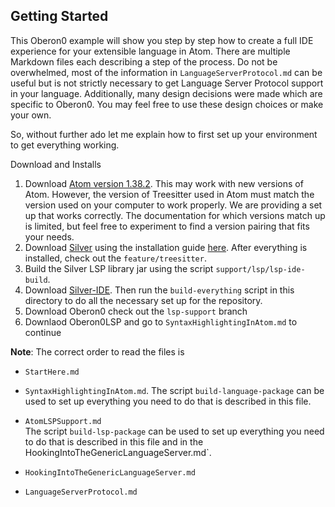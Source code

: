 ## Getting Started

This Oberon0 example will show you step by step how to create a full IDE
experience for your extensible language in Atom. There are multiple
Markdown files each describing a step of the process. Do not be overwhelmed,
most of the information in `LanguageServerProtocol.md` can be useful but is
not strictly necessary to get Language Server Protocol support in your
language. Additionally, many design decisions were made which are specific to
Oberon0. You may feel free to use these design choices or make your own.

So, without further ado let me explain how to first set up your environment
to get everything working.

Download and Installs
1. Download [Atom version 1.38.2](https://github.com/atom/atom/releases).
This may work with new versions of Atom.
However, the version of Treesitter used in Atom must match the version
used on your computer to work properly. We are providing a set up that
works correctly. The documentation for which versions match up is limited,
but feel free to experiment to find a version pairing that fits your needs.
2. Download [Silver](https://github.com/melt-umn/silver)
using the installation guide [here](http://melt.cs.umn.edu/silver/install-guide/). After everything is installed,
check out the `feature/treesitter`.
3. Build the Silver LSP library jar using the script
`support/lsp/lsp-ide-build`.
4. Download [Silver-IDE](https://github.com/melt-umn/silver-ide/). Then run the `build-everything` script in
this directory to do all the necessary set up for the
repository.
5. Download Oberon0 check out the `lsp-support` branch
6. Downlaod Oberon0LSP and go to
 `SyntaxHighlightingInAtom.md` to continue



__Note__: The correct order to read the files is
 - `StartHere.md`
 - `SyntaxHighlightingInAtom.md`.
 The script `build-language-package` can be used to set up everything you need to do that is described in this file.
 - `AtomLSPSupport.md`  
 The script `build-lsp-package` can be used to set up
  everything you need to do that is described in this file
  and in the HookingIntoTheGenericLanguageServer.md`.
 - `HookingIntoTheGenericLanguageServer.md`

 - `LanguageServerProtocol.md`
